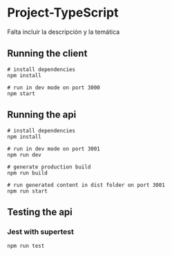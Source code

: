 # Project-TypeScript


Falta incluir la descripción y la temática

## Running the client

```
# install dependencies
npm install

# run in dev mode on port 3000
npm start
```

## Running the api

```
# install dependencies
npm install

# run in dev mode on port 3001
npm run dev

# generate production build
npm run build

# run generated content in dist folder on port 3001
npm run start
```

## Testing the api

### Jest with supertest

```
npm run test
```
